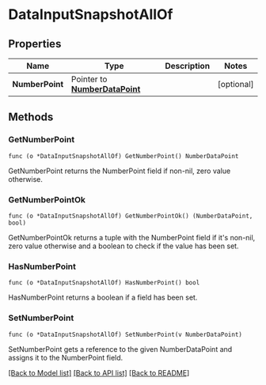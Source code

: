 # DataInputSnapshotAllOf

## Properties

Name | Type | Description | Notes
------------ | ------------- | ------------- | -------------
**NumberPoint** | Pointer to [**NumberDataPoint**](NumberDataPoint.md) |  | [optional] 

## Methods

### GetNumberPoint

`func (o *DataInputSnapshotAllOf) GetNumberPoint() NumberDataPoint`

GetNumberPoint returns the NumberPoint field if non-nil, zero value otherwise.

### GetNumberPointOk

`func (o *DataInputSnapshotAllOf) GetNumberPointOk() (NumberDataPoint, bool)`

GetNumberPointOk returns a tuple with the NumberPoint field if it's non-nil, zero value otherwise
and a boolean to check if the value has been set.

### HasNumberPoint

`func (o *DataInputSnapshotAllOf) HasNumberPoint() bool`

HasNumberPoint returns a boolean if a field has been set.

### SetNumberPoint

`func (o *DataInputSnapshotAllOf) SetNumberPoint(v NumberDataPoint)`

SetNumberPoint gets a reference to the given NumberDataPoint and assigns it to the NumberPoint field.


[[Back to Model list]](../README.md#documentation-for-models) [[Back to API list]](../README.md#documentation-for-api-endpoints) [[Back to README]](../README.md)


